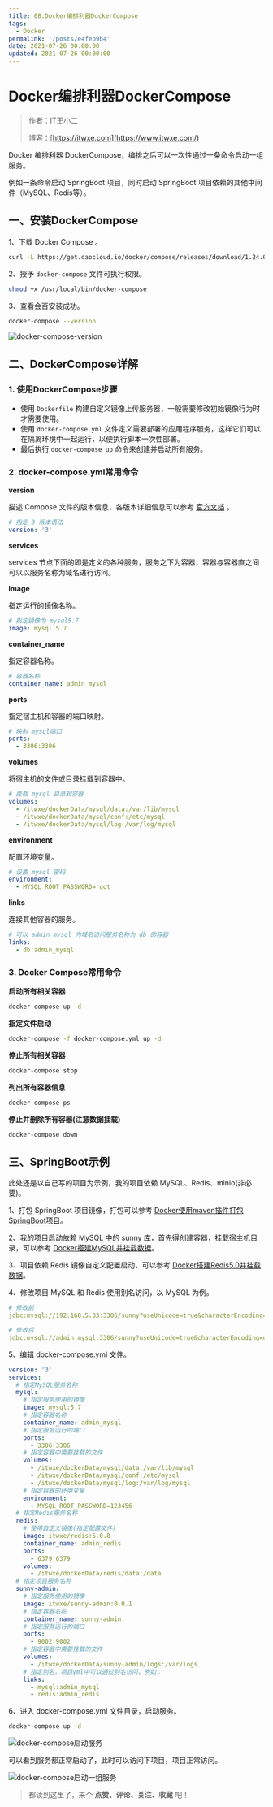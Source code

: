 ```yaml
---
title: 08.Docker编排利器DockerCompose
tags:
  - Docker
permalink: '/posts/e4feb9b4'
date: 2021-07-26 00:00:00
updated: 2021-07-26 00:00:00
---
```


# Docker编排利器DockerCompose

> 作者：IT王小二
>
> 博客：[https://itwxe.com](https://www.itwxe.com/)

Docker 编排利器 DockerCompose，编排之后可以一次性通过一条命令启动一组服务。

例如一条命令启动 SpringBoot 项目，同时启动 SpringBoot 项目依赖的其他中间件（MySQL、Redis等）。

## 一、安装DockerCompose

1、下载 Docker Compose 。

```bash
curl -L https://get.daocloud.io/docker/compose/releases/download/1.24.0/docker-compose-`uname -s`-`uname -m` > /usr/local/bin/docker-compose
```

2、授予 `docker-compose` 文件可执行权限。

```bash
chmod +x /usr/local/bin/docker-compose
```

3、查看会否安装成功。

```bash
docker-compose --version
```

![docker-compose-version](https://images.itwxe.com/images/2021/08/05/91b161f89cd98.png)

## 二、DockerCompose详解

### 1. 使用DockerCompose步骤

- 使用 `Dockerfile` 构建自定义镜像上传服务器，一般需要修改初始镜像行为时才需要使用。
- 使用 `docker-compose.yml` 文件定义需要部署的应用程序服务，这样它们可以在隔离环境中一起运行，以便执行脚本一次性部署。
- 最后执行 `docker-compose up` 命令来创建并启动所有服务。

### 2. docker-compose.yml常用命令

**version**

描述 Compose 文件的版本信息，各版本详细信息可以参考 [官方文档](https://docs.docker.com/compose/compose-file/compose-versioning/) 。

```yaml
# 指定 3 版本语法
version: '3'
```

**services**

services 节点下面的即是定义的各种服务，服务之下为容器，容器与容器直之间可以以服务名称为域名进行访问。

**image**

指定运行的镜像名称。

```yaml
# 指定镜像为 mysql5.7
image: mysql:5.7
```

**container_name**

指定容器名称。

```yaml
# 容器名称
container_name: admin_mysql
```

**ports**

指定宿主机和容器的端口映射。

```yaml
# 映射 mysql端口
ports:
  - 3306:3306
```

**volumes**

将宿主机的文件或目录挂载到容器中。

```yaml
# 挂载 mysql 目录到容器
volumes:
  - /itwxe/dockerData/mysql/data:/var/lib/mysql
  - /itwxe/dockerData/mysql/conf:/etc/mysql
  - /itwxe/dockerData/mysql/log:/var/log/mysql
```

**environment**

配置环境变量。

```yaml
# 设置 mysql 密码
environment:
  - MYSQL_ROOT_PASSWORD=root
```

**links**

连接其他容器的服务。

```yaml
# 可以 admin_mysql 为域名访问服务名称为 db 的容器
links:
  - db:admin_mysql
```

### 3. Docker Compose常用命令

**启动所有相关容器**

```bash
docker-compose up -d
```

**指定文件启动**

```bash
docker-compose -f docker-compose.yml up -d
```

**停止所有相关容器**

```bash
docker-compose stop
```

**列出所有容器信息**

```bash
docker-compose ps
```

**停止并删除所有容器(注意数据挂载)**

```bash
docker-compose down
```

## 三、SpringBoot示例

此处还是以自己写的项目为示例，我的项目依赖 MySQL、Redis、minio(非必要)。

1、打包 SpringBoot 项目镜像，打包可以参考 [Docker使用maven插件打包SpringBoot项目](https://www.itwxe.com/posts/2e8bc142/)。

2、我的项目启动依赖 MySQL 中的 sunny 库，首先得创建容器，挂载宿主机目录，可以参考 [Docker搭建MySQL并挂载数据](https://www.itwxe.com/posts/53489f6d/)。

3、项目依赖 Redis 镜像自定义配置启动，可以参考 [Docker搭建Redis5.0并挂载数据](https://www.itwxe.com/posts/7fbf91c/)。

4、修改项目 MySQL 和 Redis 使用别名访问，以 MySQL 为例。

```yml
# 修改前
jdbc:mysql://192.168.5.33:3306/sunny?useUnicode=true&characterEncoding=utf8mb4&serverTimezone=GMT%2B8

# 修改后
jdbc:mysql://admin_mysql:3306/sunny?useUnicode=true&characterEncoding=utf8mb4&serverTimezone=GMT%2B8
```

5、编辑 docker-compose.yml 文件。

```yaml
version: '3'
services:
  # 指定MySQL服务名称
  mysql:
    # 指定服务使用的镜像
    image: mysql:5.7
    # 指定容器名称
    container_name: admin_mysql
    # 指定服务运行的端口
    ports:
      - 3306:3306
    # 指定容器中需要挂载的文件
    volumes:
      - /itwxe/dockerData/mysql/data:/var/lib/mysql
      - /itwxe/dockerData/mysql/conf:/etc/mysql
      - /itwxe/dockerData/mysql/log:/var/log/mysql
    # 指定容器的环境变量
    environment:
      - MYSQL_ROOT_PASSWORD=123456
  # 指定Redis服务名称
  redis:
    # 使用自定义镜像(指定配置文件)
    image: itwxe/redis:5.0.8
    container_name: admin_redis
    ports:
      - 6379:6379
    volumes:
      - /itwxe/dockerData/redis/data:/data
  # 指定项目服务名称
  sunny-admin:
    # 指定服务使用的镜像
    image: itwxe/sunny-admin:0.0.1
    # 指定容器名称
    container_name: sunny-admin
    # 指定服务运行的端口
    ports:
      - 9002:9002
    # 指定容器中需要挂载的文件
    volumes:
      - /itwxe/dockerData/sunny-admin/logs:/var/logs
    # 指定别名，项目yml中可以通过别名访问，例如：
    links:
      - mysql:admin_mysql
      - redis:admin_redis
```

6、进入 docker-compose.yml 文件目录，启动服务。

```bash
docker-compose up -d
```

![docker-compose启动服务](https://images.itwxe.com/images/2021/08/05/e92030dcbc14e.png)

可以看到服务都正常启动了，此时可以访问下项目，项目正常访问。

![docker-compose启动一组服务](https://images.itwxe.com/images/2021/08/05/f64e83c61c679.png)

> 都读到这里了，来个 **点赞、评论、关注、收藏** 吧！
